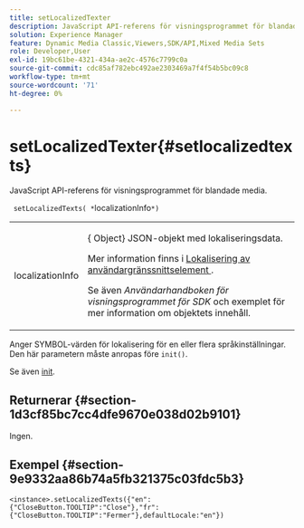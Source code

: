 ```yaml
---
title: setLocalizedTexter
description: JavaScript API-referens för visningsprogrammet för blandade media.
solution: Experience Manager
feature: Dynamic Media Classic,Viewers,SDK/API,Mixed Media Sets
role: Developer,User
exl-id: 19bc61be-4321-434a-ae2c-4576c7799c0a
source-git-commit: cdc85af782ebc492ae2303469a7f4f54b5bc09c8
workflow-type: tm+mt
source-wordcount: '71'
ht-degree: 0%

---
```


# setLocalizedTexter{#setlocalizedtexts}

JavaScript API-referens för visningsprogrammet för blandade media.

` setLocalizedTexts( *`localizationInfo`*)`

<table id="table_896DFF34A68A403DB93A6D597461A573"> 
 <tbody> 
  <tr> 
   <td colname="col1"> <p> <span class="codeph"> <span class="varname"> localizationInfo </span> </span> </p> </td> 
   <td colname="col2"> <p> {<span class="codeph"> Object</span>} JSON-objekt med lokaliseringsdata. </p> <p>Mer information finns i <a href="../../../c-html5-s7-aem-asset-viewers/c-html5-mixedmedia-viewer-about/c-html5-mixedmedia-viewer-localization.md#concept-16262b8096474d6c9c018c3e99110dd1" format="dita" scope="local"> Lokalisering av användargränssnittselement </a>. </p> <p>Se även <i>Användarhandboken för visningsprogrammet för SDK</i> och exemplet för mer information om objektets innehåll. </p> </td> 
  </tr> 
 </tbody> 
</table>

Anger SYMBOL-värden för lokalisering för en eller flera språkinställningar. Den här parametern måste anropas före `init()`.

Se även [init](../../../c-html5-s7-aem-asset-viewers/c-html5-mixedmedia-viewer-about/c-html5-mixedmedia-viewer-javascriptapiref/r-html5-mixedmedia-javascriptapiref-init.md#reference-bb4428c155e541b79797f96e17c068ae).

## Returnerar {#section-1d3cf85bc7cc4dfe9670e038d02b9101}

Ingen.

## Exempel {#section-9e9332aa86b74a5fb321375c03fdc5b3}

```
<instance>.setLocalizedTexts({"en":{"CloseButton.TOOLTIP":"Close"},"fr":{"CloseButton.TOOLTIP":"Fermer"},defaultLocale:"en"})
```
